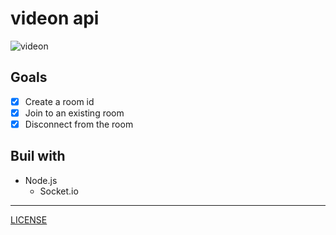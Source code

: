 # videon api

![videon](https://videon.vercel.app/images/Logo400.svg)

## Goals

- [X] Create a room id
- [X] Join to an existing room
- [X] Disconnect from the room

## Buil with

- Node.js
  - Socket.io

---

[LICENSE](./LICENSE)
